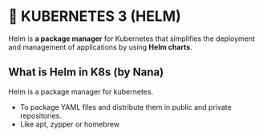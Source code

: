 <!-- https://www.youtube.com/watch?v=-ykwb1d0DXU -->
<!-- https://gmv.udemy.com/course/helm-3-despliega-aplicaciones-en-kubernetes -->

# 🚢 KUBERNETES 3 (HELM)
Helm is **a package manager** for Kubernetes that simplifies the deployment and management of applications by using **Helm charts**.

## What is Helm in K8s (by Nana)
Helm is a package manager for kubernetes.
- To package YAML files and distribute them in public and private repositories.
- Like apt, zypper or homebrew